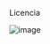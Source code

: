 Licencia


![image](https://github.com/user-attachments/assets/ca01926d-ad92-470e-9f4c-9daa4dd183b2)
